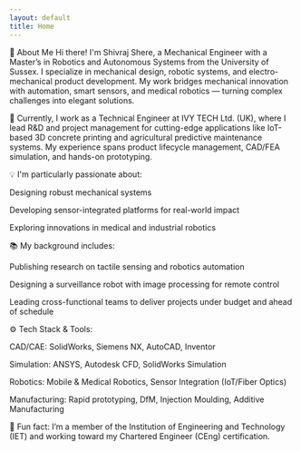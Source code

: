 ```yaml
---
layout: default
title: Home
---
```


👋 About Me
Hi there! I'm Shivraj Shere, a Mechanical Engineer with a Master’s in Robotics and Autonomous Systems from the University of Sussex. I specialize in mechanical design, robotic systems, and electro-mechanical product development. My work bridges mechanical innovation with automation, smart sensors, and medical robotics — turning complex challenges into elegant solutions.

🔧 Currently, I work as a Technical Engineer at IVY TECH Ltd. (UK), where I lead R&D and project management for cutting-edge applications like IoT-based 3D concrete printing and agricultural predictive maintenance systems. My experience spans product lifecycle management, CAD/FEA simulation, and hands-on prototyping.

💡 I'm particularly passionate about:

Designing robust mechanical systems

Developing sensor-integrated platforms for real-world impact

Exploring innovations in medical and industrial robotics

📚 My background includes:

Publishing research on tactile sensing and robotics automation

Designing a surveillance robot with image processing for remote control

Leading cross-functional teams to deliver projects under budget and ahead of schedule

⚙️ Tech Stack & Tools:

CAD/CAE: SolidWorks, Siemens NX, AutoCAD, Inventor

Simulation: ANSYS, Autodesk CFD, SolidWorks Simulation

Robotics: Mobile & Medical Robotics, Sensor Integration (IoT/Fiber Optics)

Manufacturing: Rapid prototyping, DfM, Injection Moulding, Additive Manufacturing

📌 Fun fact: I’m a member of the Institution of Engineering and Technology (IET) and working toward my Chartered Engineer (CEng) certification.